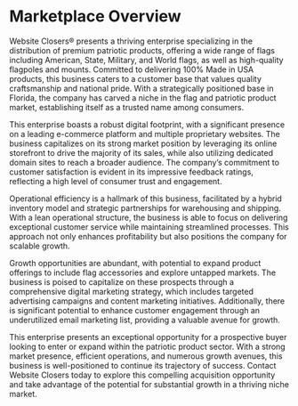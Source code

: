 # Marketplace Overview

Website Closers® presents a thriving enterprise specializing in the distribution of premium patriotic products, offering a wide range of flags including American, State, Military, and World flags, as well as high-quality flagpoles and mounts. Committed to delivering 100% Made in USA products, this business caters to a customer base that values quality craftsmanship and national pride. With a strategically positioned base in Florida, the company has carved a niche in the flag and patriotic product market, establishing itself as a trusted name among consumers.

This enterprise boasts a robust digital footprint, with a significant presence on a leading e-commerce platform and multiple proprietary websites. The business capitalizes on its strong market position by leveraging its online storefront to drive the majority of its sales, while also utilizing dedicated domain sites to reach a broader audience. The company’s commitment to customer satisfaction is evident in its impressive feedback ratings, reflecting a high level of consumer trust and engagement.

Operational efficiency is a hallmark of this business, facilitated by a hybrid inventory model and strategic partnerships for warehousing and shipping. With a lean operational structure, the business is able to focus on delivering exceptional customer service while maintaining streamlined processes. This approach not only enhances profitability but also positions the company for scalable growth.

Growth opportunities are abundant, with potential to expand product offerings to include flag accessories and explore untapped markets. The business is poised to capitalize on these prospects through a comprehensive digital marketing strategy, which includes targeted advertising campaigns and content marketing initiatives. Additionally, there is significant potential to enhance customer engagement through an underutilized email marketing list, providing a valuable avenue for growth.

This enterprise presents an exceptional opportunity for a prospective buyer looking to enter or expand within the patriotic product sector. With a strong market presence, efficient operations, and numerous growth avenues, this business is well-positioned to continue its trajectory of success. Contact Website Closers today to explore this compelling acquisition opportunity and take advantage of the potential for substantial growth in a thriving niche market.